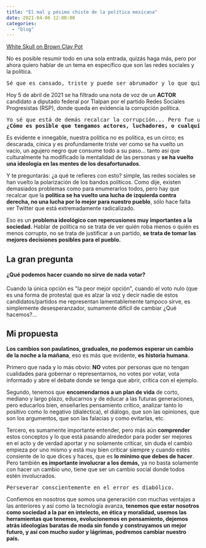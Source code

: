 ```yaml
---
title: "El mal y pésimo chiste de la política mexicana"
date: 2021-04-06 12:00:00
categories: 
  - "blog"
---
```

<blog-img src="pexels-7399410.jpg">
	<a target="_blank" rel="noopener noreferrer nofollow" href="https://www.pexels.com/photo/white-skull-on-brown-clay-pot-7399410/">White Skull on Brown Clay Pot</a>
</blog-img>

No es posible resumir todo en una sola entrada, quizás haga más, pero por ahora quiero hablar de un tema en específico que son las redes sociales y la política.

<pre>
Sé que es cansado, triste y puede ser abrumador y lo que quieras, pero estos temas <b>se tienen que hablar porque son sumamente importantes</b>, la política nos está estancando, robando recursos que son del pueblo y para el pueblo, endeudándonos y desfavoreciéndonos a todos.
</pre>

Hoy 5 de abril de 2021 se ha filtrado una nota de voz de un **ACTOR** candidato a diputado federal por Tlalpan por el partido Redes Sociales Progresistas (RSP), donde queda en evidencia la corrupción política.

<pre>
Yo sé que está de demás recalcar la corrupción... Pero fue un detonante para escribir esta entrada.
<b>¿Cómo es posible que tengamos actores, luchadores, o cualquiera que no sea afín a estudios políticos?</b>
</pre>

Es evidente e innegable, nuestra política no es política, es un circo; es descarada, cínica y es profundamente triste ver como se ha vuelto un vacío, un agujero negro que consume todo a su paso... tanto así que culturalmente ha modificado la mentalidad de las personas y **se ha vuelto una ideología en las mentes de los desafortunados**.

Y te preguntarás: ¿a qué te refieres con esto? simple, las redes sociales se han vuelto la polarización de los bandos políticos. Como dije, existen demasiados problemas como para enumerarlos todos, pero hay que recalcar que la **política se ha vuelto una lucha de izquierda contra derecha, no una lucha por lo mejor para nuestro pueblo**, sólo hace falta ver Twitter que está extremadamente radicalizado.

Eso es un **problema ideológico con repercusiones muy importantes a la sociedad.** Hablar de política no se trata de ver quién roba menos o quién es menos corrupto, no se trata de justificar a un partido, **se trata de tomar las mejores decisiones posibles para el pueblo.**

## La gran pregunta

#### **¿Qué podemos hacer cuando no sirve de nada votar?**

Cuando la única opción es "la peor mejor opción", cuando el voto nulo (que es una forma de protesta) que es alzar la voz y decir nadie de estos candidatos/partidos me representan lamentablemente tampoco sirve, es simplemente desesperanzador, sumamente difícil de cambiar ¿Qué hacemos?...

## Mi propuesta

**Los cambios son paulatinos, graduales, no podemos esperar un cambio de la noche a la mañana**, eso es más que evidente, **es historia humana**.

Primero que nada y lo más obvio: **NO** votes por personas que no tengan cualidades para gobernar o representarnos, no votes por votar, vota informado y abre el debate donde se tenga que abrir, crítica con el ejemplo.

Segundo, tenemos que **encomendarnos a un plan de vida** de corto, mediano y largo plazo, educarnos y de educar a las futuras generaciones, pero educarlos bien, enseñarles pensamiento crítico, analizar tanto lo positivo como lo negativo (dialéctica), el diálogo, que son las opiniones, que son los argumentos, que son las falacias y como evitarlas, etc.

Tercero, es sumamente importante entender, pero más aún **comprender** estos conceptos y lo que está pasando alrededor para poder ser mejores en el acto y de verdad aportar y no solamente criticar, sin duda el cambio empieza por uno mismo y está muy bien criticar siempre y cuando estés consiente de lo que dices y haces, que es **lo mínimo que debes de hacer**. Pero también **es importante involucrar a los demás,** ya no basta solamente con hacer un cambio uno, tiene que ser un cambio social donde todos estén involucrados.

<pre>
Perseverar conscientemente en el error es diabólico.
</pre>

Confiemos en nosotros que somos una generación con muchas ventajas a las anteriores y así como la tecnología avanza, **tenemos que estar nosotros como sociedad a la par en intelecto, en ética y moralidad, usemos las herramientas que tenemos, evolucionemos en pensamiento, dejemos atrás ideologías baratas de moda sin fondo y construyamos un mejor futuro, y así con mucho sudor y lágrimas, podremos cambiar nuestro país.**
